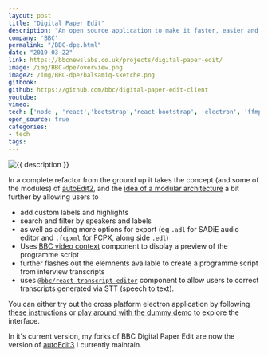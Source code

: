 ```yaml
---
layout: post
title: "Digital Paper Edit"
description: "An open source application to make it faster, easier and more accessible to edit audio and video interviews using automatically generated transcriptions form STT service."
company: 'BBC'
permalink: "/BBC-dpe.html"
date: "2019-03-22"
link: https://bbcnewslabs.co.uk/projects/digital-paper-edit/
image: /img/BBC-dpe/overview.png
image2: /img/BBC-dpe/balsamiq-sketche.png
gitbook:  
github: https://github.com/bbc/digital-paper-edit-client
youtube: 
vimeo: 
tech: ['node', 'react','bootstrap','react-bootstrap', 'electron', 'ffmpeg', 'ffprobe','edl','adl','xml','express']
open_source: true
categories:
- tech
tags:
---
```


<div class="image-wrapper">
    <img src="{{ image2 }}" alt="{{ description }}" />
</div>

In a complete refactor from the ground up it takes the concept (and some of the modules) of [autoEdit2](/autoEdit2.html), and the [idea of a modular architecture](https://textav.gitbook.io/textav-event-2018/projects/autoedit-panel-for-adobe-cep-pietro) a bit further by allowing users to 
- add custom labels and highlights
- search and filter by speakers and labels
- as well as adding more options for export (eg `.adl` for SADiE audio editor and `.fcpxml` for FCPX, along side `.edl`)
- Uses [BBC video context](https://github.com/bbc/VideoContext) component to display a preview of the programme script
- further flashes out the elemnents available to create a programme script from interview transcripts
- uses [`@bbc/react-transcript-editor`](/BBC-transcript-editor.html) component to allow users to correct transcripts generated via STT (speech to text).


You can either try out the cross platform electron application by following [these instructions](https://github.com/bbc/digital-paper-edit-electron/blob/master/docs/guides/user-instructions.md) or [play around with the dummy demo](https://bbc.github.io/digital-paper-edit-client) to explore the interface.

<!-- <div class="image-wrapper">
    <img src="{{ image }}" alt="{{ description }}" />
</div> -->


<!-- Link to initial slide deck for the initial pitch ["What if creating an audio or video program was as simple as editing a word document?"](https://docs.google.com/presentation/d/1M6w8xNA5U4KtxQYrZ1gmPhBqwQbwMOnYavp3RV0HM4Q/edit?usp=sharing) -->


In it's current version, my forks of BBC Digital Paper Edit are now the version of [autoEdit3]({{site.url}}/autoedit) I currently maintain. 